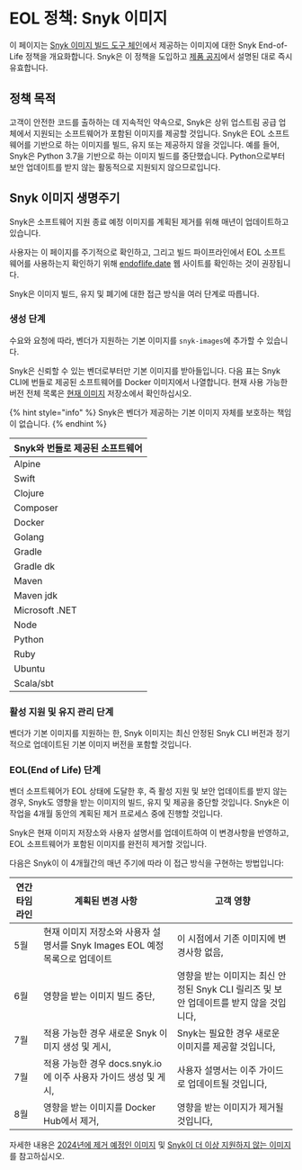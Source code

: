 # EOL 정책: Snyk 이미지

이 페이지는 [Snyk 이미지 빌드 도구 체인](https://github.com/snyk/snyk-images)에서 제공하는 이미지에 대한 Snyk End-of-Life 정책을 개요화합니다. Snyk은 이 정책을 도입하고 [제품 공지](https://updates.snyk.io/important-update-on-snyk-images-obsolete-software-packages-294548)에서 설명된 대로 즉시 유효합니다.

## 정책 목적

고객이 안전한 코드를 출하하는 데 지속적인 약속으로, Snyk은 상위 업스트림 공급 업체에서 지원되는 소프트웨어가 포함된 이미지를 제공할 것입니다. Snyk은 EOL 소프트웨어를 기반으로 하는 이미지를 빌드, 유지 또는 제공하지 않을 것입니다. 예를 들어, Snyk은 Python 3.7을 기반으로 하는 이미지 빌드를 중단했습니다. Python으로부터 보안 업데이트를 받지 않는 활동적으로 지원되지 않으므로입니다.

## Snyk 이미지 생명주기

Snyk은 소프트웨어 지원 종료 예정 이미지를 계획된 제거를 위해 매년이 업데이트하고 있습니다.

사용자는 이 페이지를 주기적으로 확인하고, 그리고 빌드 파이프라인에서 EOL 소프트웨어를 사용하는지 확인하기 위해 [endoflife.date](https://endoflife.date/) 웹 사이트를 확인하는 것이 권장됩니다.

Snyk은 이미지 빌드, 유지 및 폐기에 대한 접근 방식을 여러 단계로 따릅니다.

### 생성 단계

수요와 요청에 따라, 벤더가 지원하는 기본 이미지를 `snyk-images`에 추가할 수 있습니다.

Snyk은 신뢰할 수 있는 벤더로부터만 기본 이미지를 받아들입니다. 다음 표는 Snyk CLI에 번들로 제공된 소프트웨어를 Docker 이미지에서 나열합니다. 현재 사용 가능한 버전 전체 목록은 [현재 이미지](https://github.com/snyk/snyk-images/tree/master?tab=readme-ov-file#current-images) 저장소에서 확인하십시오.

{% hint style="info" %}
Snyk은 벤더가 제공하는 기본 이미지 자체를 보호하는 책임이 없습니다.
{% endhint %}

| Snyk와 번들로 제공된 소프트웨어 |
| ------------------- |
| Alpine              |
| Swift               |
| Clojure             |
| Composer            |
| Docker              |
| Golang              |
| Gradle              |
| Gradle dk           |
| Maven               |
| Maven jdk           |
| Microsoft .NET      |
| Node                |
| Python              |
| Ruby                |
| Ubuntu              |
| Scala/sbt           |

### 활성 지원 및 유지 관리 단계

벤더가 기본 이미지를 지원하는 한, Snyk 이미지는 최신 안정된 Snyk CLI 버전과 정기적으로 업데이트된 기본 이미지 버전을 포함할 것입니다.

### EOL(End of Life) 단계

벤더 소프트웨어가 EOL 상태에 도달한 후, 즉 활성 지원 및 보안 업데이트를 받지 않는 경우, Snyk도 영향을 받는 이미지의 빌드, 유지 및 제공을 중단할 것입니다. Snyk은 이 작업을 4개월 동안의 계획된 제거 프로세스 중에 진행할 것입니다.

Snyk은 현재 이미지 저장소와 사용자 설명서를 업데이트하여 이 변경사항을 반영하고, EOL 소프트웨어가 포함된 이미지를 완전히 제거할 것입니다.

다음은 Snyk이 이 4개월간의 매년 주기에 따라 이 접근 방식을 구현하는 방법입니다:

| 연간 타임라인 | 계획된 변경 사항                                         | 고객 영향                                                  |
| ------- | ------------------------------------------------- | ------------------------------------------------------ |
| 5월      | 현재 이미지 저장소와 사용자 설명서를 Snyk Images EOL 예정 목록으로 업데이트 | 이 시점에서 기존 이미지에 변경사항 없음,                                |
| 6월      | 영향을 받는 이미지 빌드 중단,                                 | 영향을 받는 이미지는 최신 안정된 Snyk CLI 릴리즈 및 보안 업데이트를 받지 않을 것입니다, |
| 7월      | 적용 가능한 경우 새로운 Snyk 이미지 생성 및 게시,                   | Snyk는 필요한 경우 새로운 이미지를 제공할 것입니다,                        |
| 7월      | 적용 가능한 경우 docs.snyk.io에 이주 사용자 가이드 생성 및 게시,       | 사용자 설명서는 이주 가이드로 업데이트될 것입니다,                           |
| 8월      | 영향을 받는 이미지를 Docker Hub에서 제거,                      | 영향을 받는 이미지가 제거될 것입니다,                                  |

자세한 내용은 [2024년에 제거 예정인 이미지](../../../scm-ide-and-ci-cd-workflow-and-integrations/snyk-ci-cd-integrations/eol-policy-snyk-images/images-planned-to-be-removed-in-2024.md) 및 [Snyk이 더 이상 지원하지 않는 이미지](../../../scm-ide-and-ci-cd-workflow-and-integrations/snyk-ci-cd-integrations/eol-policy-snyk-images/images-no-longer-supported-by-snyk.md)를 참고하십시오.
